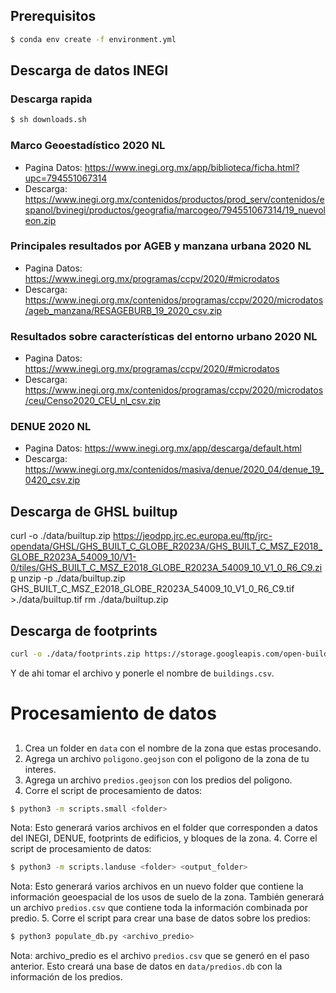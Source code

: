 ## Prerequisitos
```sh
$ conda env create -f environment.yml
```

## Descarga de datos INEGI
### Descarga rapida
```sh
$ sh downloads.sh
```
### Marco Geoestadístico 2020 NL
- Pagina Datos: https://www.inegi.org.mx/app/biblioteca/ficha.html?upc=794551067314
- Descarga: https://www.inegi.org.mx/contenidos/productos/prod_serv/contenidos/espanol/bvinegi/productos/geografia/marcogeo/794551067314/19_nuevoleon.zip
### Principales resultados por AGEB y manzana urbana 2020 NL
- Pagina Datos: https://www.inegi.org.mx/programas/ccpv/2020/#microdatos
- Descarga: https://www.inegi.org.mx/contenidos/programas/ccpv/2020/microdatos/ageb_manzana/RESAGEBURB_19_2020_csv.zip
### Resultados sobre características del entorno urbano 2020 NL
- Pagina Datos: https://www.inegi.org.mx/programas/ccpv/2020/#microdatos
- Descarga: https://www.inegi.org.mx/contenidos/programas/ccpv/2020/microdatos/ceu/Censo2020_CEU_nl_csv.zip
### DENUE 2020 NL
- Pagina Datos: https://www.inegi.org.mx/app/descarga/default.html
- Descarga: https://www.inegi.org.mx/contenidos/masiva/denue/2020_04/denue_19_0420_csv.zip


## Descarga de GHSL builtup
curl -o ./data/builtup.zip https://jeodpp.jrc.ec.europa.eu/ftp/jrc-opendata/GHSL/GHS_BUILT_C_GLOBE_R2023A/GHS_BUILT_C_MSZ_E2018_GLOBE_R2023A_54009_10/V1-0/tiles/GHS_BUILT_C_MSZ_E2018_GLOBE_R2023A_54009_10_V1_0_R6_C9.zip
unzip -p ./data/builtup.zip GHS_BUILT_C_MSZ_E2018_GLOBE_R2023A_54009_10_V1_0_R6_C9.tif >./data/builtup.tif
rm ./data/builtup.zip

## Descarga de footprints
```sh
curl -o ./data/footprints.zip https://storage.googleapis.com/open-buildings-data/v3/polygons_s2_level_4_gzip/867_buildings.csv.gz
```
Y de ahi tomar el archivo y ponerle el nombre de `buildings.csv`.

# Procesamiento de datos
## 
1. Crea un folder en `data` con el nombre de la zona que estas procesando.
2. Agrega un archivo `poligono.geojson` con el poligono de la zona de tu interes.
3. Agrega un archivo `predios.geojson` con los predios del poligono.
3. Corre el script de procesamiento de datos:
```sh
$ python3 -m scripts.small <folder>
```
Nota: Esto generará varios archivos en el folder que corresponden a datos del INEGI, DENUE, footprints de edificios, y bloques de la zona.
4. Corre el script de procesamiento de datos:
```sh
$ python3 -m scripts.landuse <folder> <output_folder>
```
Nota: Esto generará varios archivos en un nuevo folder que contiene la información geoespacial de los usos de suelo de la zona. También generará un archivo `predios.csv` que contiene toda la información combinada por predio.
5. Corre el script para crear una base de datos sobre los predios:
```sh
$ python3 populate_db.py <archivo_predio>
```
Nota: archivo_predio es el archivo `predios.csv` que se generó en el paso anterior. Esto creará una base de datos en `data/predios.db` con la información de los predios.

